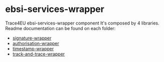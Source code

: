 # ebsi-services-wrapper

Trace4EU ebsi-services-wrapper component
It's composed by 4 libraries. Readme documentation can be found on each folder:

- [signature-wrapper](./signature-wrapper/README.md)
- [authorisation-wrapper](./authorisation-wrapper/README.md)
- [timestamp-wrapper](./timestamp-wrapper/README.md)
- [track-and-trace-wrapper](./track-and-trace-wrapper/README.md)

